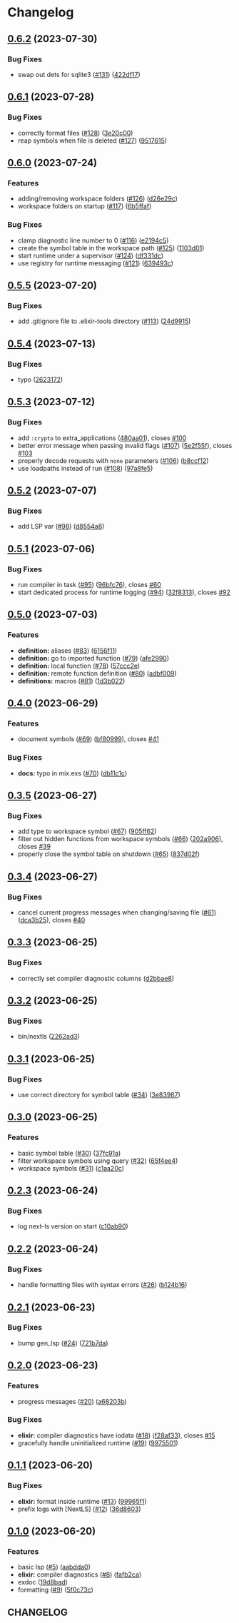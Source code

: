 # Changelog

## [0.6.2](https://github.com/elixir-tools/next-ls/compare/v0.6.1...v0.6.2) (2023-07-30)


### Bug Fixes

* swap out dets for sqlite3 ([#131](https://github.com/elixir-tools/next-ls/issues/131)) ([422df17](https://github.com/elixir-tools/next-ls/commit/422df17c7512a82392cc1920976d224fb5a7bcb3))

## [0.6.1](https://github.com/elixir-tools/next-ls/compare/v0.6.0...v0.6.1) (2023-07-28)


### Bug Fixes

* correctly format files ([#128](https://github.com/elixir-tools/next-ls/issues/128)) ([3e20c00](https://github.com/elixir-tools/next-ls/commit/3e20c003daea1bdf551f0c87370f0e8a0319ae51))
* reap symbols when file is deleted ([#127](https://github.com/elixir-tools/next-ls/issues/127)) ([9517615](https://github.com/elixir-tools/next-ls/commit/95176151bc368184b85355f3848f234859de8911))

## [0.6.0](https://github.com/elixir-tools/next-ls/compare/v0.5.5...v0.6.0) (2023-07-24)


### Features

* adding/removing workspace folders ([#126](https://github.com/elixir-tools/next-ls/issues/126)) ([d26e29c](https://github.com/elixir-tools/next-ls/commit/d26e29c733ed040c7b7bc941956aa1ffef35726b))
* workspace folders on startup ([#117](https://github.com/elixir-tools/next-ls/issues/117)) ([6b5ffaf](https://github.com/elixir-tools/next-ls/commit/6b5ffafda9c754f59548760384387dbe66cf8e3b))


### Bug Fixes

* clamp diagnostic line number to 0 ([#116](https://github.com/elixir-tools/next-ls/issues/116)) ([e2194c5](https://github.com/elixir-tools/next-ls/commit/e2194c5d78eb042b537f4c0df6f74d9cfa2d6017))
* create the symbol table in the workspace path ([#125](https://github.com/elixir-tools/next-ls/issues/125)) ([1103d01](https://github.com/elixir-tools/next-ls/commit/1103d0105faeb60c9b8d90a95aa49f795c44d505))
* start runtime under a supervisor ([#124](https://github.com/elixir-tools/next-ls/issues/124)) ([df331dc](https://github.com/elixir-tools/next-ls/commit/df331dcd3ceca943a513529481bc0acf75cd4acb))
* use registry for runtime messaging ([#121](https://github.com/elixir-tools/next-ls/issues/121)) ([639493c](https://github.com/elixir-tools/next-ls/commit/639493c173f2b8f3cdc21ea81fb48290688d40b7))

## [0.5.5](https://github.com/elixir-tools/next-ls/compare/v0.5.4...v0.5.5) (2023-07-20)


### Bug Fixes

* add .gitignore file to .elixir-tools directory ([#113](https://github.com/elixir-tools/next-ls/issues/113)) ([24d9915](https://github.com/elixir-tools/next-ls/commit/24d99158cd616b3d9426e2d21ecfcfcb9d90ec8b))

## [0.5.4](https://github.com/elixir-tools/next-ls/compare/v0.5.3...v0.5.4) (2023-07-13)


### Bug Fixes

* typo ([2623172](https://github.com/elixir-tools/next-ls/commit/26231720c5d542ce3c21662617d3f1f6d23c7e38))

## [0.5.3](https://github.com/elixir-tools/next-ls/compare/v0.5.2...v0.5.3) (2023-07-12)


### Bug Fixes

* add `:crypto` to extra_applications ([480aa01](https://github.com/elixir-tools/next-ls/commit/480aa01d9498c1370dce5d2ed3a3a1c14d7f2a63)), closes [#100](https://github.com/elixir-tools/next-ls/issues/100)
* better error message when passing invalid flags ([#107](https://github.com/elixir-tools/next-ls/issues/107)) ([5e2f55f](https://github.com/elixir-tools/next-ls/commit/5e2f55f56c7278c1bb37a9e96056190b92fa2bfc)), closes [#103](https://github.com/elixir-tools/next-ls/issues/103)
* properly decode requests with `none` parameters ([#106](https://github.com/elixir-tools/next-ls/issues/106)) ([b8ccf12](https://github.com/elixir-tools/next-ls/commit/b8ccf12aba542b3494cc5fc3010c678617c29a84))
* use loadpaths instead of run ([#108](https://github.com/elixir-tools/next-ls/issues/108)) ([97a8fe5](https://github.com/elixir-tools/next-ls/commit/97a8fe5377a4382513a9e60e2ed4da6ac847834a))

## [0.5.2](https://github.com/elixir-tools/next-ls/compare/v0.5.1...v0.5.2) (2023-07-07)


### Bug Fixes

* add LSP var ([#98](https://github.com/elixir-tools/next-ls/issues/98)) ([d8554a8](https://github.com/elixir-tools/next-ls/commit/d8554a864f4f538113d20bb5692968fdf7a39884))

## [0.5.1](https://github.com/elixir-tools/next-ls/compare/v0.5.0...v0.5.1) (2023-07-06)


### Bug Fixes

* run compiler in task ([#95](https://github.com/elixir-tools/next-ls/issues/95)) ([96bfc76](https://github.com/elixir-tools/next-ls/commit/96bfc76250a568ea313693586adffd2de5249692)), closes [#60](https://github.com/elixir-tools/next-ls/issues/60)
* start dedicated process for runtime logging ([#94](https://github.com/elixir-tools/next-ls/issues/94)) ([32f8313](https://github.com/elixir-tools/next-ls/commit/32f8313dfd0d279214b999a746aeb10cf1e8dbf3)), closes [#92](https://github.com/elixir-tools/next-ls/issues/92)

## [0.5.0](https://github.com/elixir-tools/next-ls/compare/v0.4.0...v0.5.0) (2023-07-03)


### Features

* **definition:** aliases ([#83](https://github.com/elixir-tools/next-ls/issues/83)) ([6156f11](https://github.com/elixir-tools/next-ls/commit/6156f1176581e5caa7b176528e7b72942943e61c))
* **definition:** go to imported function ([#79](https://github.com/elixir-tools/next-ls/issues/79)) ([afe2990](https://github.com/elixir-tools/next-ls/commit/afe299013ee64ecc5b1477b4ca8bdae51bf0fa76))
* **definition:** local function ([#78](https://github.com/elixir-tools/next-ls/issues/78)) ([57ccc2e](https://github.com/elixir-tools/next-ls/commit/57ccc2eb6d90df5bd652022f5002ade6e0b79605))
* **definition:** remote function definition ([#80](https://github.com/elixir-tools/next-ls/issues/80)) ([adbf009](https://github.com/elixir-tools/next-ls/commit/adbf009ffa8c5347d01b0dbdc418670192c8dec1))
* **definitions:** macros ([#81](https://github.com/elixir-tools/next-ls/issues/81)) ([1d3b022](https://github.com/elixir-tools/next-ls/commit/1d3b022657b09661afc8171428bf021409c3c4a9))

## [0.4.0](https://github.com/elixir-tools/next-ls/compare/v0.3.5...v0.4.0) (2023-06-29)


### Features

* document symbols ([#69](https://github.com/elixir-tools/next-ls/issues/69)) ([bf80999](https://github.com/elixir-tools/next-ls/commit/bf809997bd51bc25b1abec610954e82de4be499d)), closes [#41](https://github.com/elixir-tools/next-ls/issues/41)


### Bug Fixes

* **docs:** typo in mix.exs ([#70](https://github.com/elixir-tools/next-ls/issues/70)) ([db11c1c](https://github.com/elixir-tools/next-ls/commit/db11c1c0449e2513c49576203dc4d2f6ffdfbdf8))

## [0.3.5](https://github.com/elixir-tools/next-ls/compare/v0.3.4...v0.3.5) (2023-06-27)


### Bug Fixes

* add type to workspace symbol ([#67](https://github.com/elixir-tools/next-ls/issues/67)) ([905ff62](https://github.com/elixir-tools/next-ls/commit/905ff6260a868d743702562be29ed3906ad42df0))
* filter out hidden functions from workspace symbols ([#66](https://github.com/elixir-tools/next-ls/issues/66)) ([202a906](https://github.com/elixir-tools/next-ls/commit/202a90699d8e1bcb3c0a25c36fb1785923c80d31)), closes [#39](https://github.com/elixir-tools/next-ls/issues/39)
* properly close the symbol table on shutdown ([#65](https://github.com/elixir-tools/next-ls/issues/65)) ([837d02f](https://github.com/elixir-tools/next-ls/commit/837d02fcfdb3de4e4b440e5f184c04edba69d11f))

## [0.3.4](https://github.com/elixir-tools/next-ls/compare/v0.3.3...v0.3.4) (2023-06-27)


### Bug Fixes

* cancel current progress messages when changing/saving file ([#61](https://github.com/elixir-tools/next-ls/issues/61)) ([dca3b25](https://github.com/elixir-tools/next-ls/commit/dca3b25d420294a4ded8f920fdf9be54022ebc58)), closes [#40](https://github.com/elixir-tools/next-ls/issues/40)

## [0.3.3](https://github.com/elixir-tools/next-ls/compare/v0.3.2...v0.3.3) (2023-06-25)


### Bug Fixes

* correctly set compiler diagnostic columns ([d2bbae8](https://github.com/elixir-tools/next-ls/commit/d2bbae829fafe78d71727235acd6b715397a6cf3))

## [0.3.2](https://github.com/elixir-tools/next-ls/compare/v0.3.1...v0.3.2) (2023-06-25)


### Bug Fixes

* bin/nextls ([2262ad3](https://github.com/elixir-tools/next-ls/commit/2262ad3dea517673a4735c4ad2ddd649450ae092))

## [0.3.1](https://github.com/elixir-tools/next-ls/compare/v0.3.0...v0.3.1) (2023-06-25)


### Bug Fixes

* use correct directory for symbol table ([#34](https://github.com/elixir-tools/next-ls/issues/34)) ([3e83987](https://github.com/elixir-tools/next-ls/commit/3e83987900bbd1d951bc1c7b7af80d566744a022))

## [0.3.0](https://github.com/elixir-tools/next-ls/compare/v0.2.3...v0.3.0) (2023-06-25)


### Features

* basic symbol table ([#30](https://github.com/elixir-tools/next-ls/issues/30)) ([37fc91a](https://github.com/elixir-tools/next-ls/commit/37fc91a2e03f21479f421db5860bbd0901331c20))
* filter workspace symbols using query ([#32](https://github.com/elixir-tools/next-ls/issues/32)) ([65f4ee4](https://github.com/elixir-tools/next-ls/commit/65f4ee4594e102065871c75852f637083e2ca599))
* workspace symbols ([#31](https://github.com/elixir-tools/next-ls/issues/31)) ([c1aa20c](https://github.com/elixir-tools/next-ls/commit/c1aa20c62caf20aa6c9f321cae1329b973f663a8))

## [0.2.3](https://github.com/elixir-tools/next-ls/compare/v0.2.2...v0.2.3) (2023-06-24)


### Bug Fixes

* log next-ls version on start ([c10ab90](https://github.com/elixir-tools/next-ls/commit/c10ab9047449866bf2e446a9891fb46e112efcee))

## [0.2.2](https://github.com/elixir-tools/next-ls/compare/v0.2.1...v0.2.2) (2023-06-24)


### Bug Fixes

* handle formatting files with syntax errors ([#26](https://github.com/elixir-tools/next-ls/issues/26)) ([b124b16](https://github.com/elixir-tools/next-ls/commit/b124b16aedfd234ac365dd3446635721cf4ad38e))

## [0.2.1](https://github.com/elixir-tools/next-ls/compare/v0.2.0...v0.2.1) (2023-06-23)


### Bug Fixes

* bump gen_lsp ([#24](https://github.com/elixir-tools/next-ls/issues/24)) ([721b7da](https://github.com/elixir-tools/next-ls/commit/721b7dac169decff6cfdeb7a57dedb13cbacb6ad))

## [0.2.0](https://github.com/elixir-tools/next-ls/compare/v0.1.1...v0.2.0) (2023-06-23)


### Features

* progress messages ([#20](https://github.com/elixir-tools/next-ls/issues/20)) ([a68203b](https://github.com/elixir-tools/next-ls/commit/a68203b722f78dc4edf58d5a1289ab44865f395e))


### Bug Fixes

* **elixir:** compiler diagnostics have iodata ([#18](https://github.com/elixir-tools/next-ls/issues/18)) ([f28af33](https://github.com/elixir-tools/next-ls/commit/f28af33a31f19da2088d0c3f52beb04f801bac39)), closes [#15](https://github.com/elixir-tools/next-ls/issues/15)
* gracefully handle uninitialized runtime ([#19](https://github.com/elixir-tools/next-ls/issues/19)) ([9975501](https://github.com/elixir-tools/next-ls/commit/997550161e818941fbddd56a587d1d5d93fbfd92))

## [0.1.1](https://github.com/elixir-tools/next-ls/compare/v0.1.0...v0.1.1) (2023-06-20)


### Bug Fixes

* **elixir:** format inside runtime ([#13](https://github.com/elixir-tools/next-ls/issues/13)) ([99965f1](https://github.com/elixir-tools/next-ls/commit/99965f1b17250ead7524143b13246f08553b940a))
* prefix logs with [NextLS] ([#12](https://github.com/elixir-tools/next-ls/issues/12)) ([36d8603](https://github.com/elixir-tools/next-ls/commit/36d86035dbcebbdee288e75221493547fb6afe04))

## [0.1.0](https://github.com/elixir-tools/next-ls/compare/v0.0.1...v0.1.0) (2023-06-20)


### Features

* basic lsp ([#5](https://github.com/elixir-tools/next-ls/issues/5)) ([aabdda0](https://github.com/elixir-tools/next-ls/commit/aabdda0238b56cc9ad65c403a74df6f4754d59c8))
* **elixir:** compiler diagnostics ([#8](https://github.com/elixir-tools/next-ls/issues/8)) ([fafb2ca](https://github.com/elixir-tools/next-ls/commit/fafb2ca1c0d079a9ee4be15a0282fe089243fb82))
* exdoc ([19d8bad](https://github.com/elixir-tools/next-ls/commit/19d8bad3d63d9ceee9081b27beda4e36328c12cd))
* formatting ([#9](https://github.com/elixir-tools/next-ls/issues/9)) ([5f0c73c](https://github.com/elixir-tools/next-ls/commit/5f0c73c4e93131ec97265afb3c6fb3d223ac3d64))

## CHANGELOG
